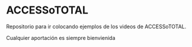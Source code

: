 # ACCESSoTOTAL

Repositorio para ir colocando ejemplos de los videos de ACCESSoTOTAL.

Cualquier aportación es siempre bienvienida
